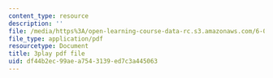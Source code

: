 ```yaml
---
content_type: resource
description: ''
file: /media/https%3A/open-learning-course-data-rc.s3.amazonaws.com/6-004-computation-structures-spring-2017/df44b2ec99aea7543139ed7c3a445063_4PkKI_S9TIQ.pdf
file_type: application/pdf
resourcetype: Document
title: 3play pdf file
uid: df44b2ec-99ae-a754-3139-ed7c3a445063
---
```

